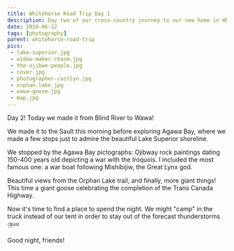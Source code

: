 ```yaml
---
title: Whitehorse Road Trip Day 1
description: Day two of our cross-country journey to our new home in Whitehorse
date: 2018-06-12
tags: [photography]
parent: whitehorse-road-trip
pics:
 - lake-superior.jpg
 - widow-maker-chasm.jpg
 - the-ojibwe-people.jpg
 - cover.jpg
 - photographer-caitlyn.jpg
 - orphan-lake.jpg
 - wawa-goose.jpg
 - map.jpg
---
```

Day 2! Today we made it from Blind River to Wawa!

We made it to the Sault this morning before exploring Agawa Bay, where we made a few stops just to admire the beautiful Lake Superior shoreline.

We stopped by the Agawa Bay pictographs: Ojibway rock paintings dating 150-400 years old depicting a war with the Iroquois. I included the most famous one: a war boat following Mishibijiw, the Great Lynx god.

Beautiful views from the Orphan Lake trail, and finally, more giant things! This time a giant goose celebrating the completion of the Trans Canada Highway.

Now it's time to find a place to spend the night. We might "camp" in the truck instead of our tent in order to stay out of the forecast thunderstorms ⛈️💤

Good night, friends!